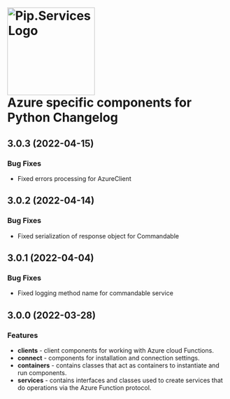 # <img src="https://uploads-ssl.webflow.com/5ea5d3315186cf5ec60c3ee4/5edf1c94ce4c859f2b188094_logo.svg" alt="Pip.Services Logo" width="200"> <br/> Azure specific components for Python Changelog

## <a name="3.0.3"></a> 3.0.3 (2022-04-15)

### Bug Fixes
* Fixed errors processing for AzureClient

## <a name="3.0.2"></a> 3.0.2 (2022-04-14)

### Bug Fixes
* Fixed serialization of response object for Commandable

## <a name="3.0.1"></a> 3.0.1 (2022-04-04)

### Bug Fixes
- Fixed logging method name for commandable service

## <a name="3.0.0"></a> 3.0.0 (2022-03-28)

### Features
- **clients** - client components for working with Azure cloud Functions.
- **connect** - components for installation and connection settings.
- **containers** - contains classes that act as containers to instantiate and run components.
- **services** - contains interfaces and classes used to create services that do operations via the Azure Function protocol.